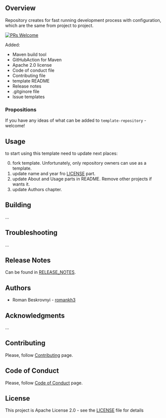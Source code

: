## Overview
Repository creates for fast running development process with configuration, which are the same from project to project.

[![PRs Welcome](https://img.shields.io/badge/PRs-welcome-brightgreen.svg)](https://github.com/romankh3/respository-template/pulls)

Added:
*   Maven build tool
*   GitHubAction for Maven
*   Apache 2.0 license
*   Code of conduct file
*   Contributing file
*   template README
*   Release notes
*   .gitginore file
*   Issue templates

### Propositions
If you have any ideas of what can be added to `template-repository` - welcome!

## Usage
to start using this template need to update next places:

0. fork template. Unfortunately, only repository owners can use as a template.
1. update name and year fro [LICENSE](LICENSE) part.
2. update About and Usage parts in README. Remove other projects if wants it.
3. update Authors chapter.

## Building
...

## Troubleshooting
...

## Release Notes
Can be found in [RELEASE_NOTES](RELEASE_NOTES.md).

## Authors
* Roman Beskrovnyi - [romankh3](https://github.com/romankh3)

## Acknowledgments
...

## Contributing
Please, follow [Contributing](CONTRIBUTING.md) page.

## Code of Conduct
Please, follow [Code of Conduct](CODE_OF_CONDUCT.md) page.

## License
This project is Apache License 2.0 - see the [LICENSE](LICENSE) file for details

